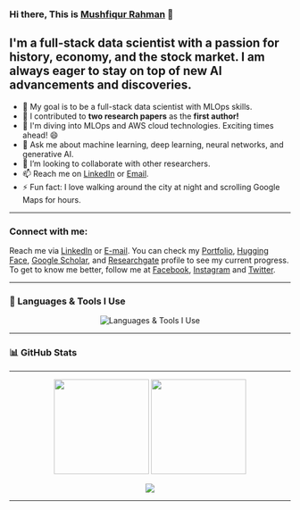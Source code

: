 ### Hi there, This is [Mushfiqur Rahman][website] 👋

## I'm a full-stack data scientist with a passion for history, economy, and the stock market. I am always eager to stay on top of new AI advancements and discoveries.

- 🏁 My goal is to be a full-stack data scientist with MLOps skills.
- 🔭 I contributed to **two research papers** as the **first author!**
- 🌱 I'm diving into MLOps and AWS cloud technologies. Exciting times ahead! 😄
- 💬 Ask me about machine learning, deep learning, neural networks, and generative AI.
- 👯 I’m looking to collaborate with other researchers.
- 📫 Reach me on [LinkedIn][linkedin] or [Email](mailto:mushfiqur.rahman.robin@gmail.com).
- ⚡ Fun fact: I love walking around the city at night and scrolling Google Maps for hours.
---

### Connect with me:

Reach me via [LinkedIn][linkedin] or [E-mail](mailto:mushfiqur.rahman.robin@gmail.com). You can check my [Portfolio][website], [Hugging Face][huggingface], [Google Scholar][googlescholar], and [Researchgate][researchgate] profile to see my current progress. To get to know me better, follow me at [Facebook][facebook], [Instagram][instagram] and [Twitter][twitter].

---

### 🧰 Languages & Tools I Use

<p align="center">
  <img src="https://github.com/Mushfiqur-Rahman-Robin/generated/metrics.tools.svg" alt="Languages & Tools I Use" />
</p>

---



### 📊 GitHub Stats
---

<p align="center"> <img src="https://github-readme-stats.vercel.app/api?username=Mushfiqur-Rahman-Robin&show_icons=true&theme=radical&count_private=true" height="170"/> 
<img src="https://github-readme-stats.vercel.app/api/top-langs/?username=Mushfiqur-Rahman-Robin&layout=compact&theme=radical" height="170"/> </p> <p align="center"> <img src="https://komarev.com/ghpvc/?username=Mushfiqur-Rahman-Robin&label=Profile%20Views&style=flat" /> </p>

---


[website]: https://mushfiqur-rahman-robin.github.io/
[twitter]: https://twitter.com/MushfiqurRobin
[instagram]: https://www.instagram.com/mushfiqur._.rahman/
[linkedin]: https://www.linkedin.com/in/mushfiqur--rahman/
[researchgate]: https://www.researchgate.net/profile/Md-Rahman-1100
[facebook]: https://www.facebook.com/mushfiqur.rahman.78/
[googlescholar]: https://scholar.google.com/citations?user=2-Z5fHgAAAAJ
[huggingface]: https://huggingface.co/mushfiqurrobin
